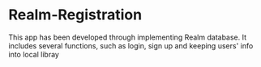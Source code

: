 # Realm-Registration

This app has been developed through implementing Realm database. It includes several functions, such as login, sign up and keeping users' info into local libray
